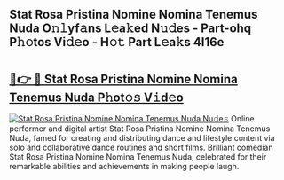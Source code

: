 ## Stat Rosa Pristina Nomine Nomina Tenemus Nuda O𝚗𝚕yf𝚊ns L𝚎a𝚔ed N𝚞𝚍es - Part-ohq P𝚑𝚘tos Vi𝚍𝚎o - H𝚘𝚝 Part L𝚎a𝚔s 4I16e

# <h2><a href="http://kf91cq4.oniu.top/?m=Stat+Rosa+Pristina+Nomine+Nomina+Tenemus+Nuda">🔗👉 🔴 Stat Rosa Pristina Nomine Nomina Tenemus Nuda P𝚑ot𝚘𝚜 V𝚒d𝚎o</a></h2>

[![Stat Rosa Pristina Nomine Nomina Tenemus Nuda Nu𝚍e𝚜](https://i.imgur.com/0qMVB7G.gif)](http://kf91cq4.oniu.top/?m=Stat+Rosa+Pristina+Nomine+Nomina+Tenemus+Nuda)
Online performer and digital artist Stat Rosa Pristina Nomine Nomina Tenemus Nuda, famed for creating and distributing dance and lifestyle content via solo and collaborative dance routines and short films. Brilliant comedian Stat Rosa Pristina Nomine Nomina Tenemus Nuda, celebrated for their remarkable abilities and achievements in making people laugh.  
